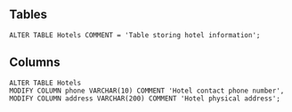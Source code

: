 ## Tables

```mysql
ALTER TABLE Hotels COMMENT = 'Table storing hotel information';
```

## Columns

```mysql
ALTER TABLE Hotels 
MODIFY COLUMN phone VARCHAR(10) COMMENT 'Hotel contact phone number',
MODIFY COLUMN address VARCHAR(200) COMMENT 'Hotel physical address';
```